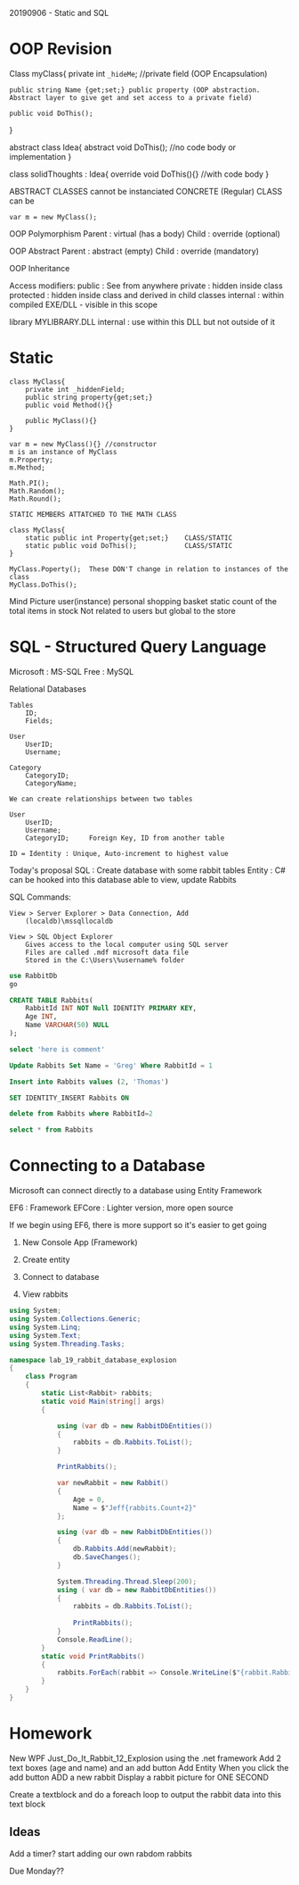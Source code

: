 20190906 - Static and SQL

# OOP Revision
Class myClass{
	private int `_hideMe`;	//private field (OOP Encapsulation)

	public string Name {get;set;} public property (OOP abstraction. Abstract layer to give get and set access to a private field)

	public void DoThis();

}

abstract class Idea{
	abstract void DoThis(); //no code body or implementation
}

class solidThoughts : Idea{
	override void DoThis(){} //with code body
}

ABSTRACT CLASSES cannot be instanciated
CONCRETE (Regular) CLASS can be

	var m = new MyClass();

OOP Polymorphism
	Parent 	:	virtual (has a body)
	Child 	:	override (optional)

OOP Abstract
	Parent	:	abstract (empty)
	Child	:	override (mandatory)

OOP Inheritance

Access modifiers: 	public 		: See from anywhere
					private 	: hidden inside class
					protected 	: hidden inside class and derived in child classes
					internal	: within compiled EXE/DLL - visible in this scope

library MYLIBRARY.DLL
		internal : use within this DLL but not outside of it

# Static

	class MyClass{
		private int _hiddenField;
		public string property{get;set;}
		public void Method(){}

		public MyClass(){}
	}

	var m = new MyClass(){} //constructor
	m is an instance of MyClass
	m.Property;	
	m.Method;

	Math.PI();
	Math.Random();
	Math.Round();

	STATIC MEMBERS ATTATCHED TO THE MATH CLASS

	class MyClass{
		static public int Property{get;set;}	CLASS/STATIC
		static public void DoThis();			CLASS/STATIC
	}

	MyClass.Poperty();	These DON'T change in relation to instances of the class
	MyClass.DoThis();

Mind Picture
	user(instance) personal shopping basket
	static count of the total items in stock
	Not related to users but global to the store


# SQL - Structured Query Language

Microsoft	:	MS-SQL
Free 		:	MySQL			

Relational Databases
	
	Tables
		ID;
		Fields;

	User
		UserID;
		Username;

	Category
		CategoryID;
		CategoryName;

	We can create relationships between two tables

	User
		UserID;
		Username;
		CategoryID; 	Foreign Key, ID from another table

	ID = Identity : Unique, Auto-increment to highest value

Today's proposal
	SQL : Create database with some rabbit tables
	Entity : C# can be hooked into this database
				able to view, update Rabbits

SQL Commands:

	View > Server Explorer > Data Connection, Add
		(localdb)\mssqllocaldb

	View > SQL Object Explorer
		Gives access to the local computer using SQL server
		Files are called .mdf microsoft data file
		Stored in the C:\Users\%username% folder

```SQL
use RabbitDb
go

CREATE TABLE Rabbits(
	RabbitId INT NOT Null IDENTITY PRIMARY KEY,
	Age INT,
	Name VARCHAR(50) NULL 
);

select 'here is comment'

Update Rabbits Set Name = 'Greg' Where RabbitId = 1

Insert into Rabbits values (2, 'Thomas')

SET IDENTITY_INSERT Rabbits ON

delete from Rabbits where RabbitId=2

select * from Rabbits

```

# Connecting to a Database

Microsoft can connect directly to a database using Entity Framework

EF6 : Framework
EFCore : Lighter version, more open source

If we begin using EF6, there is more support so it's easier to get going

1) New Console App (Framework)

2) Create entity

3) Connect to database

4) View rabbits

```cs
using System;
using System.Collections.Generic;
using System.Linq;
using System.Text;
using System.Threading.Tasks;

namespace lab_19_rabbit_database_explosion
{
    class Program
    {
        static List<Rabbit> rabbits;
        static void Main(string[] args)
        {

            using (var db = new RabbitDbEntities())
            {
                rabbits = db.Rabbits.ToList();
            }

            PrintRabbits();

            var newRabbit = new Rabbit()
            {
                Age = 0,
                Name = $"Jeff{rabbits.Count+2}"
            };

            using (var db = new RabbitDbEntities())
            {
                db.Rabbits.Add(newRabbit);
                db.SaveChanges();
            }

            System.Threading.Thread.Sleep(200);
            using ( var db = new RabbitDbEntities())
            {
                rabbits = db.Rabbits.ToList();
                
                PrintRabbits();
            }
            Console.ReadLine();   
        }
        static void PrintRabbits()
        {
            rabbits.ForEach(rabbit => Console.WriteLine($"{rabbit.RabbitId,-5}" + $"{rabbit.Name,-12}{rabbit.Age}"));
        }
    }
}
```

# Homework
New WPF Just_Do_It_Rabbit_12_Explosion using the .net framework
Add 2 text boxes (age and name) and an add button
Add Entity 
When you click the add button 
	ADD a new rabbit
	Display a rabbit picture for ONE SECOND

Create a textblock and do a foreach loop to output the rabbit data into this text block

Ideas
-----
Add a timer?
start adding our own rabdom rabbits

Due Monday??